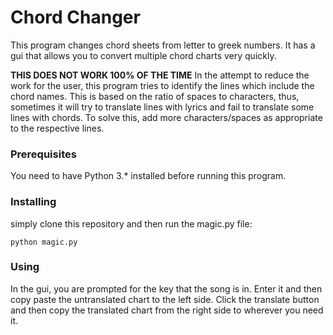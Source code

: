# Chord Changer
This program changes chord sheets from letter to greek numbers. It has a gui that allows you to convert multiple chord charts very quickly.

__THIS DOES NOT WORK 100% OF THE TIME__
In the attempt to reduce the work for the user, this program tries to identify the lines which include the chord names. This is based on the ratio of spaces to characters, thus, sometimes it will try to translate lines with lyrics and fail to translate some lines with chords. To solve this, add more characters/spaces as appropriate to the respective lines.

### Prerequisites
You need to have Python 3.* installed before running this program.

### Installing
simply clone this repository and then run the magic.py file:
```
python magic.py
```

### Using
In the gui, you are prompted for the key that the song is in. Enter it and then copy paste the untranslated chart to the left side. Click the translate button and then copy the translated chart from the right side to wherever you need it.
